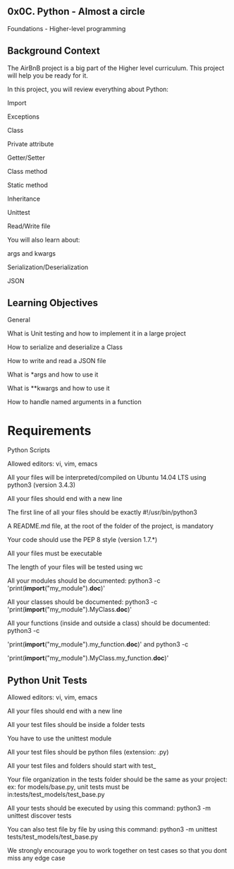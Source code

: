 ## 0x0C. Python - Almost a circle

Foundations - Higher-level programming 

## Background Context

The AirBnB project is a big part of the Higher level curriculum. This project will help you be ready for it.

In this project, you will review everything about Python:

   Import
   
   Exceptions
   
   Class
   
   Private attribute
   
   Getter/Setter
   
   Class method
   
   Static method
   
   Inheritance
   
   Unittest
   
   Read/Write file

You will also learn about:

   args and kwargs
   
   Serialization/Deserialization
   
   JSON

## Learning Objectives

General

   What is Unit testing and how to implement it in a large project
   
   How to serialize and deserialize a Class
   
   How to write and read a JSON file
   
   What is *args and how to use it
   
   What is **kwargs and how to use it
   
   How to handle named arguments in a function

# Requirements
Python Scripts

   Allowed editors: vi, vim, emacs
   
   All your files will be interpreted/compiled on Ubuntu 14.04 LTS using python3 (version 3.4.3)
   
   All your files should end with a new line
   
   The first line of all your files should be exactly #!/usr/bin/python3
   
   A README.md file, at the root of the folder of the project, is mandatory
   
   Your code should use the PEP 8 style (version 1.7.*)
   
   All your files must be executable
   
   The length of your files will be tested using wc
   
   All your modules should be documented: python3 -c 'print(__import__("my_module").__doc__)'
   
   All your classes should be documented: python3 -c 'print(__import__("my_module").MyClass.__doc__)'
   
   All your functions (inside and outside a class) should be documented: python3 -c 
   
   'print(__import__("my_module").my_function.__doc__)' and python3 -c 
   
   'print(__import__("my_module").MyClass.my_function.__doc__)'

## Python Unit Tests

   Allowed editors: vi, vim, emacs
   
   All your files should end with a new line
   
   All your test files should be inside a folder tests
   
   You have to use the unittest module
   
   All your test files should be python files (extension: .py)
   
   All your test files and folders should start with test_
   
   Your file organization in the tests folder should be the same as your project: ex: for models/base.py, unit tests must be      
   in:tests/test_models/test_base.py
   
   All your tests should be executed by using this command: python3 -m unittest discover tests
   
   You can also test file by file by using this command: python3 -m unittest tests/test_models/test_base.py
   
   We strongly encourage you to work together on test cases so that you dont miss any edge case

